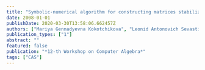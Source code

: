 ```yaml
---
title: "Symbolic-numerical algorithm for constructing matrices stabilizing functional in the problem of restoring the surface"
date: 2008-01-01
publishDate: 2020-03-30T13:58:06.662457Z
authors: ["Mariya Gennadyevna Kokotchikova", "Leonid Antonovich Sevastianov", "Dmitry Sergeevich Kulyabov"]
publication_types: ["1"]
abstract: ""
featured: false
publication: "*12-th Workshop on Computer Algebra*"
tags: ["CAS"]
---
```



